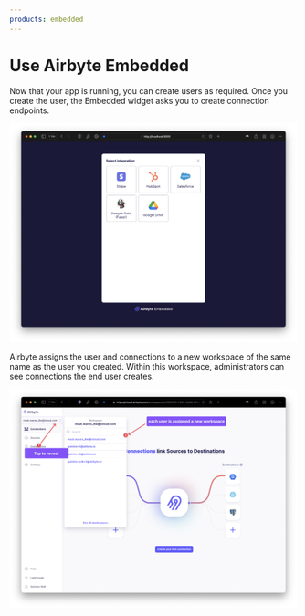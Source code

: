 ```yaml
---
products: embedded
---
```


# Use Airbyte Embedded

Now that your app is running, you can create users as required. Once you create the user, the Embedded widget asks you to create connection endpoints.

![Embedded widget running in webapp](https://github.com/airbytehq/embedded-sampleweb-nodejs/raw/main/embed-wiget-screenshot.png)

Airbyte assigns the user and connections to a new workspace of the same name as the user you created. Within this workspace, administrators can see connections the end user creates.

![Changing Workspaces](https://github.com/airbytehq/embedded-sampleweb-nodejs/raw/main/workspaces.png)

